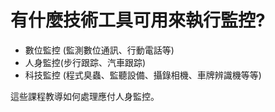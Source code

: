 [Title]: # (監控技術)
[Difficulty]: # (初學者)
[Order]: # (12)

# 有什麼技術工具可用來執行監控?

* 數位監控 (監測數位通訊、行動電話等)
* 人身監控(步行跟踪、汽車跟踪)
* 科技監控 (程式臭蟲、監聽設備、攝錄相機、車牌辨識機等等)

 這些課程教導如何處理應付人身監控。